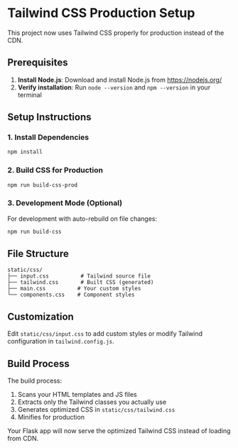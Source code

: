 # Tailwind CSS Production Setup

This project now uses Tailwind CSS properly for production instead of the CDN.

## Prerequisites

1. **Install Node.js**: Download and install Node.js from https://nodejs.org/
2. **Verify installation**: Run `node --version` and `npm --version` in your terminal

## Setup Instructions

### 1. Install Dependencies
```bash
npm install
```

### 2. Build CSS for Production
```bash
npm run build-css-prod
```


### 3. Development Mode (Optional)
For development with auto-rebuild on file changes:
```bash
npm run build-css
```

## File Structure

```
static/css/
├── input.css          # Tailwind source file
├── tailwind.css       # Built CSS (generated)
├── main.css          # Your custom styles
└── components.css    # Component styles
```

## Customization

Edit `static/css/input.css` to add custom styles or modify Tailwind configuration in `tailwind.config.js`.

## Build Process

The build process:
1. Scans your HTML templates and JS files
2. Extracts only the Tailwind classes you actually use
3. Generates optimized CSS in `static/css/tailwind.css`
4. Minifies for production

Your Flask app will now serve the optimized Tailwind CSS instead of loading from CDN.
